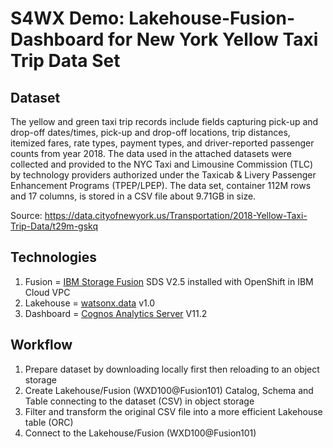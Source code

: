 # S4WX Demo: Lakehouse-Fusion-Dashboard for New York Yellow Taxi Trip Data Set


## Dataset

The yellow and green taxi trip records include fields capturing pick-up and drop-off dates/times, pick-up and drop-off locations, trip distances, itemized fares, rate types, payment types, and driver-reported passenger counts from year 2018. The data used in the attached datasets were collected and provided to the NYC Taxi and Limousine Commission (TLC) by technology providers authorized under the Taxicab & Livery Passenger Enhancement Programs (TPEP/LPEP). The data set, container 112M rows and 17 columns, is stored in a CSV file about 9.71GB in size.

Source:  https://data.cityofnewyork.us/Transportation/2018-Yellow-Taxi-Trip-Data/t29m-gskq


## Technologies

1. Fusion = [IBM Storage Fusion](https://www.ibm.com/products/storage-fusion) SDS V2.5 installed with OpenShift in IBM Cloud VPC
2. Lakehouse = [watsonx.data](https://www.ibm.com/products/watsonx-data) v1.0
3. Dashboard = [Cognos Analytics Server](https://www.ibm.com/products/cognos-analytics) V11.2


## Workflow

1. Prepare dataset by downloading locally first then reloading to an object storage
2. Create Lakehouse/Fusion (WXD100@Fusion101) Catalog, Schema and Table connecting to the dataset (CSV) in object storage
3. Filter and transform the original CSV file into a more efficient Lakehouse table (ORC)
4. Connect to the Lakehouse/Fusion (WXD100@Fusion101) 
